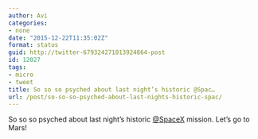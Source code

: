 ```yaml
---
author: Avi
categories:
- none
date: "2015-12-22T11:35:02Z"
format: status
guid: http://twitter-679324271013924864-post
id: 12027
tags:
- micro
- tweet
title: So so so psyched about last night’s historic @Spac…
url: /post/so-so-so-psyched-about-last-nights-historic-spac/
---
```

So so so psyched about last night’s historic [@SpaceX](http://twitter.com/SpaceX) mission. Let’s go to Mars!